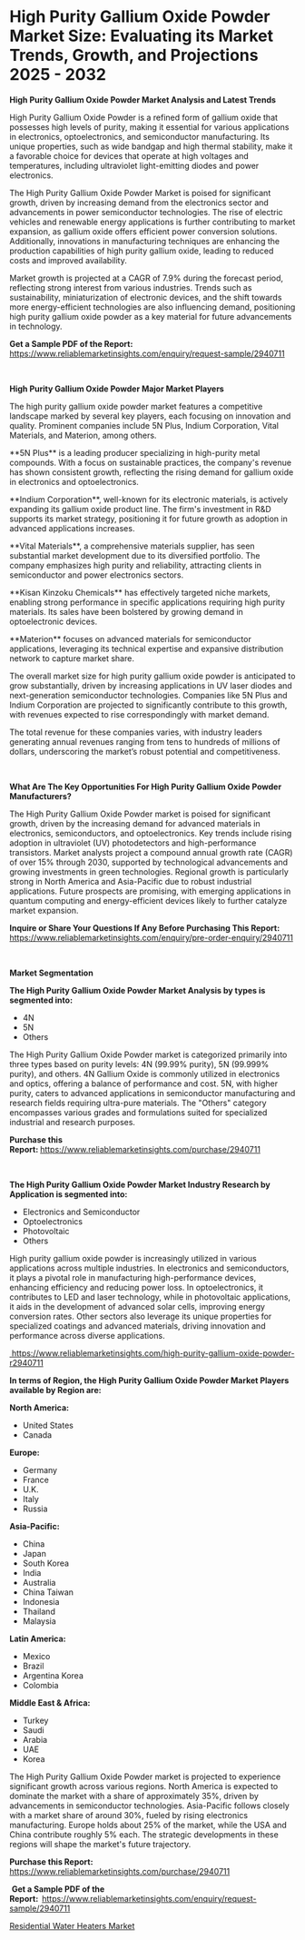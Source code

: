 <p><h1>High Purity Gallium Oxide Powder Market Size: Evaluating its Market Trends, Growth, and Projections 2025 - 2032</h1></p><p><strong>High Purity Gallium Oxide Powder Market Analysis and Latest Trends</strong></p>
<p><p>High Purity Gallium Oxide Powder is a refined form of gallium oxide that possesses high levels of purity, making it essential for various applications in electronics, optoelectronics, and semiconductor manufacturing. Its unique properties, such as wide bandgap and high thermal stability, make it a favorable choice for devices that operate at high voltages and temperatures, including ultraviolet light-emitting diodes and power electronics.</p><p>The High Purity Gallium Oxide Powder Market is poised for significant growth, driven by increasing demand from the electronics sector and advancements in power semiconductor technologies. The rise of electric vehicles and renewable energy applications is further contributing to market expansion, as gallium oxide offers efficient power conversion solutions. Additionally, innovations in manufacturing techniques are enhancing the production capabilities of high purity gallium oxide, leading to reduced costs and improved availability.</p><p>Market growth is projected at a CAGR of 7.9% during the forecast period, reflecting strong interest from various industries. Trends such as sustainability, miniaturization of electronic devices, and the shift towards more energy-efficient technologies are also influencing demand, positioning high purity gallium oxide powder as a key material for future advancements in technology.</p></p>
<p><strong>Get a Sample PDF of the Report:&nbsp;</strong> <a href="https://www.reliablemarketinsights.com/enquiry/request-sample/2940711?utm_campaign=3114&utm_medium=2&utm_source=Github&utm_content=ia&utm_term=15032025&utm_id=high-purity-gallium-oxide-powder">https://www.reliablemarketinsights.com/enquiry/request-sample/2940711</a></p>
<p>&nbsp;</p>
<p><strong>High Purity Gallium Oxide Powder Major Market Players</strong></p>
<p><p>The high purity gallium oxide powder market features a competitive landscape marked by several key players, each focusing on innovation and quality. Prominent companies include 5N Plus, Indium Corporation, Vital Materials, and Materion, among others.</p><p>**5N Plus** is a leading producer specializing in high-purity metal compounds. With a focus on sustainable practices, the company's revenue has shown consistent growth, reflecting the rising demand for gallium oxide in electronics and optoelectronics. </p><p>**Indium Corporation**, well-known for its electronic materials, is actively expanding its gallium oxide product line. The firm's investment in R&D supports its market strategy, positioning it for future growth as adoption in advanced applications increases.</p><p>**Vital Materials**, a comprehensive materials supplier, has seen substantial market development due to its diversified portfolio. The company emphasizes high purity and reliability, attracting clients in semiconductor and power electronics sectors.</p><p>**Kisan Kinzoku Chemicals** has effectively targeted niche markets, enabling strong performance in specific applications requiring high purity materials. Its sales have been bolstered by growing demand in optoelectronic devices.</p><p>**Materion** focuses on advanced materials for semiconductor applications, leveraging its technical expertise and expansive distribution network to capture market share. </p><p>The overall market size for high purity gallium oxide powder is anticipated to grow substantially, driven by increasing applications in UV laser diodes and next-generation semiconductor technologies. Companies like 5N Plus and Indium Corporation are projected to significantly contribute to this growth, with revenues expected to rise correspondingly with market demand.</p><p>The total revenue for these companies varies, with industry leaders generating annual revenues ranging from tens to hundreds of millions of dollars, underscoring the market’s robust potential and competitiveness.</p></p>
<p>&nbsp;</p>
<p><strong>What Are The Key Opportunities For High Purity Gallium Oxide Powder Manufacturers?</strong></p>
<p><p>The High Purity Gallium Oxide Powder market is poised for significant growth, driven by the increasing demand for advanced materials in electronics, semiconductors, and optoelectronics. Key trends include rising adoption in ultraviolet (UV) photodetectors and high-performance transistors. Market analysts project a compound annual growth rate (CAGR) of over 15% through 2030, supported by technological advancements and growing investments in green technologies. Regional growth is particularly strong in North America and Asia-Pacific due to robust industrial applications. Future prospects are promising, with emerging applications in quantum computing and energy-efficient devices likely to further catalyze market expansion.</p></p>
<p><strong>Inquire or Share Your Questions If Any Before Purchasing This Report:</strong> <a href="https://www.reliablemarketinsights.com/enquiry/pre-order-enquiry/2940711?utm_campaign=3114&utm_medium=2&utm_source=Github&utm_content=ia&utm_term=15032025&utm_id=high-purity-gallium-oxide-powder">https://www.reliablemarketinsights.com/enquiry/pre-order-enquiry/2940711</a></p>
<p>&nbsp;</p>
<p><strong>Market Segmentation</strong></p>
<p><strong>The High Purity Gallium Oxide Powder Market Analysis by types is segmented into:</strong></p>
<p><ul><li>4N</li><li>5N</li><li>Others</li></ul></p>
<p><p>The High Purity Gallium Oxide Powder market is categorized primarily into three types based on purity levels: 4N (99.99% purity), 5N (99.999% purity), and others. 4N Gallium Oxide is commonly utilized in electronics and optics, offering a balance of performance and cost. 5N, with higher purity, caters to advanced applications in semiconductor manufacturing and research fields requiring ultra-pure materials. The "Others" category encompasses various grades and formulations suited for specialized industrial and research purposes.</p></p>
<p><strong>Purchase this Report:&nbsp;</strong><a href="https://www.reliablemarketinsights.com/purchase/2940711?utm_campaign=3114&utm_medium=2&utm_source=Github&utm_content=ia&utm_term=15032025&utm_id=high-purity-gallium-oxide-powder">https://www.reliablemarketinsights.com/purchase/2940711</a></p>
<p>&nbsp;</p>
<p><strong>The High Purity Gallium Oxide Powder Market Industry Research by Application is segmented into:</strong></p>
<p><ul><li>Electronics and Semiconductor</li><li>Optoelectronics</li><li>Photovoltaic</li><li>Others</li></ul></p>
<p><p>High purity gallium oxide powder is increasingly utilized in various applications across multiple industries. In electronics and semiconductors, it plays a pivotal role in manufacturing high-performance devices, enhancing efficiency and reducing power loss. In optoelectronics, it contributes to LED and laser technology, while in photovoltaic applications, it aids in the development of advanced solar cells, improving energy conversion rates. Other sectors also leverage its unique properties for specialized coatings and advanced materials, driving innovation and performance across diverse applications.</p></p>
<p><a href="https://www.reliablemarketinsights.com/high-purity-gallium-oxide-powder-r2940711?utm_campaign=3114&utm_medium=2&utm_source=Github&utm_content=ia&utm_term=15032025&utm_id=high-purity-gallium-oxide-powder">&nbsp;https://www.reliablemarketinsights.com/high-purity-gallium-oxide-powder-r2940711</a></p>
<p><strong>In terms of Region, the High Purity Gallium Oxide Powder Market Players available by Region are:</strong></p>
<p>
    <p> <strong> North America: </strong>
        <ul>
            <li>United States</li>
            <li>Canada</li>
        </ul>
        </p> 
    <p> <strong> Europe: </strong>
        <ul>
            <li>Germany</li>
            <li>France</li>
            <li>U.K.</li>
            <li>Italy</li>
            <li>Russia</li>
        </ul>
        </p> 
    <p> <strong> Asia-Pacific: </strong>
        <ul>
            <li>China</li>
            <li>Japan</li>
            <li>South Korea</li>
            <li>India</li>
            <li>Australia</li>
            <li>China Taiwan</li>
            <li>Indonesia</li>
            <li>Thailand</li>
            <li>Malaysia</li>
        </ul>
        </p> 
    <p> <strong> Latin America: </strong>
        <ul>
            <li>Mexico</li>
            <li>Brazil</li>
            <li>Argentina Korea</li>
            <li>Colombia</li>
        </ul>
        </p> 
    <p> <strong> Middle East & Africa: </strong>
        <ul>
            <li>Turkey</li>
            <li>Saudi</li>
            <li>Arabia</li>
            <li>UAE</li>
            <li>Korea</li>
        </ul>
    </p>
    </p>
<p><p>The High Purity Gallium Oxide Powder market is projected to experience significant growth across various regions. North America is expected to dominate the market with a share of approximately 35%, driven by advancements in semiconductor technologies. Asia-Pacific follows closely with a market share of around 30%, fueled by rising electronics manufacturing. Europe holds about 25% of the market, while the USA and China contribute roughly 5% each. The strategic developments in these regions will shape the market's future trajectory.</p></p>
<p><strong>Purchase this Report: </strong><a href="https://www.reliablemarketinsights.com/purchase/2940711?utm_campaign=3114&utm_medium=2&utm_source=Github&utm_content=ia&utm_term=15032025&utm_id=high-purity-gallium-oxide-powder">https://www.reliablemarketinsights.com/purchase/2940711</a></p>
<p>&nbsp;<strong>Get a Sample PDF of the Report:&nbsp;&nbsp;</strong><a href="https://www.reliablemarketinsights.com/enquiry/request-sample/2940711?utm_campaign=3114&utm_medium=2&utm_source=Github&utm_content=ia&utm_term=15032025&utm_id=high-purity-gallium-oxide-powder">https://www.reliablemarketinsights.com/enquiry/request-sample/2940711</a></p>
<p><strong></strong></p>
<p><p><a href="https://github.com/miottaredlin79/Market-Research-Report-List-1/blob/main/residential-water-heaters-market.md?utm_campaign=3114&utm_medium=2&utm_source=Github&utm_content=ia&utm_term=15032025&utm_id=high-purity-gallium-oxide-powder">Residential Water Heaters Market</a></p></p>